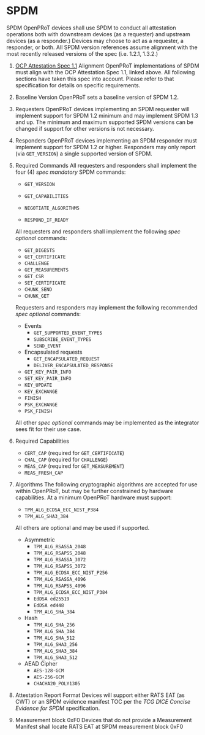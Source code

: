 # SPDM

SPDM OpenPRoT devices shall use SPDM to conduct all attestation operations both
with downstream devices (as a requester) and upstream devices (as a responder.)
Devices may choose to act as a requester, a responder, or both. All SPDM version
references assume alignment with the most recently released versions of the spec
(i.e. 1.2.1, 1.3.2.)

1.  [OCP Attestation Spec 1.1](https://github.com/google/spdm-accelerator-requirement/blob/main/OCP-Attestation-v1.1.docx.pdf)
    Alignment OpenPRoT implementations of SPDM must align with the OCP
    Attestation Spec 1.1, linked above. All following sections have taken this
    spec into account. Please refer to that specification for details on
    specific requirements.
2.  Baseline Version OpenPRoT sets a baseline version of SPDM 1.2.
3.  Requesters OpenPRoT devices implementing an SPDM requester will implement
    support for SPDM 1.2 minimum and may implement SPDM 1.3 and up. The minimum
    and maximum supported SPDM versions can be changed if support for other
    versions is not necessary.
4.  Responders OpenPRoT devices implementing an SPDM responder must implement
    support for SPDM 1.2 or higher. Responders may only report (via
    `GET_VERSION`) a single supported version of SPDM.
5.  Required Commands All requesters and responders shall implement the four (4)
    *spec mandatory* SPDM commands:

    *   `GET_VERSION`

    *   `GET_CAPABILITIES`

    *   `NEGOTIATE_ALGORITHMS`

    *   `RESPOND_IF_READY`

    All requesters and responders shall implement the following *spec optional*
    commands:

    *   `GET_DIGESTS`
    *   `GET_CERTIFICATE`
    *   `CHALLENGE`
    *   `GET_MEASUREMENTS`
    *   `GET_CSR`
    *   `SET_CERTIFICATE`
    *   `CHUNK_SEND`
    *   `CHUNK_GET`

    Requesters and responders may implement the following recommended *spec
    optional* commands:

    *   Events
        *   `GET_SUPPORTED_EVENT_TYPES`
        *   `SUBSCRIBE_EVENT_TYPES`
        *   `SEND_EVENT`
    *   Encapsulated requests
        *   `GET_ENCAPSULATED_REQUEST`
        *   `DELIVER_ENCAPSULATED_RESPONSE`
    *   `GET_KEY_PAIR_INFO`
    *   `SET_KEY_PAIR_INFO`
    *   `KEY_UPDATE`
    *   `KEY_EXCHANGE`
    *   `FINISH`
    *   `PSK_EXCHANGE`
    *   `PSK_FINISH`

    All other *spec optional* commands may be implemented as the integrator sees
    fit for their use case.

6.  Required Capabilities

    *   `CERT_CAP` (required for `GET_CERTIFICATE`)
    *   `CHAL_CAP` (required for `CHALLENGE`)
    *   `MEAS_CAP` (required for `GET_MEASUREMENT`)
    *   `MEAS_FRESH_CAP`

7.  Algorithms The following cryptographic algorithms are accepted for use
    within OpenPRoT, but may be further constrained by hardware capabilities. At
    a minimum OpenPRoT hardware must support:

    *   `TPM_ALG_ECDSA_ECC_NIST_P384`
    *   `TPM_ALG_SHA3_384`

    All others are optional and may be used if supported.

    *   Asymmetric
        *   `TPM_ALG_RSASSA_2048`
        *   `TPM_ALG_RSAPSS_2048`
        *   `TPM_ALG_RSASSA_3072`
        *   `TPM_ALG_RSAPSS_3072`
        *   `TPM_ALG_ECDSA_ECC_NIST_P256`
        *   `TPM_ALG_RSASSA_4096`
        *   `TPM_ALG_RSAPSS_4096`
        *   `TPM_ALG_ECDSA_ECC_NIST_P384`
        *   `EdDSA ed25519`
        *   `EdDSA ed448`
        *   `TPM_ALG_SHA_384`
    *   Hash
        *   `TPM_ALG_SHA_256`
        *   `TPM_ALG_SHA_384`
        *   `TPM_ALG_SHA_512`
        *   `TPM_ALG_SHA3_256`
        *   `TPM_ALG_SHA3_384`
        *   `TPM_ALG_SHA3_512`
    *   AEAD Cipher
        *   `AES-128-GCM`
        *   `AES-256-GCM`
        *   `CHACHA20_POLY1305`

8.  Attestation Report Format Devices will support either RATS EAT (as CWT) or
    an SPDM evidence manifest TOC per the *TCG DICE Concise Evidence for SPDM*
    specification.

9.  Measurement block 0xF0 Devices that do not provide a Measurement Manifest
    shall locate RATS EAT at SPDM measurement block 0xF0
